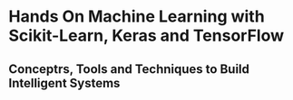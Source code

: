 
# Hands On Machine Learning with Scikit-Learn, Keras and TensorFlow
## Conceptrs, Tools and Techniques to Build Intelligent Systems
